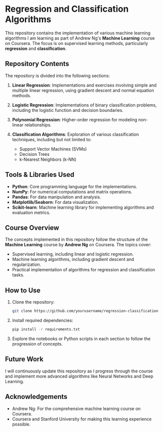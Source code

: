 # Regression and Classification Algorithms

This repository contains the implementation of various machine learning algorithms I am learning as part of Andrew Ng's **Machine Learning** course on Coursera. The focus is on supervised learning methods, particularly **regression** and **classification**.

## Repository Contents

The repository is divided into the following sections:

1. **Linear Regression**: Implementations and exercises involving simple and multiple linear regression, using gradient descent and normal equation methods.
   
2. **Logistic Regression**: Implementations of binary classification problems, including the logistic function and decision boundaries.

3. **Polynomial Regression**: Higher-order regression for modeling non-linear relationships.

4. **Classification Algorithms**: Exploration of various classification techniques, including but not limited to:
   - Support Vector Machines (SVMs)
   - Decision Trees
   - k-Nearest Neighbors (k-NN)

## Tools & Libraries Used

- **Python**: Core programming language for the implementations.
- **NumPy**: For numerical computations and matrix operations.
- **Pandas**: For data manipulation and analysis.
- **Matplotlib/Seaborn**: For data visualization.
- **Scikit-learn**: Machine learning library for implementing algorithms and evaluation metrics.

## Course Overview

The concepts implemented in this repository follow the structure of the **Machine Learning** course by **Andrew Ng** on Coursera. The topics cover:

- Supervised learning, including linear and logistic regression.
- Machine learning algorithms, including gradient descent and regularization.
- Practical implementation of algorithms for regression and classification tasks.

## How to Use

1. Clone the repository:
   ```bash
   git clone https://github.com/yourusername/regression-classification.git

2. Install required dependencies:
   ```bash
   pip install -r requirements.txt

3. Explore the notebooks or Python scripts in each section to follow the progression of concepts.

## Future Work
I will continuously update this repository as I progress through the course and implement more advanced algorithms like Neural Networks and Deep Learning.

## Acknowledgements
- Andrew Ng: For the comprehensive machine learning course on Coursera.
- Coursera and Stanford University for making this learning experience possible.